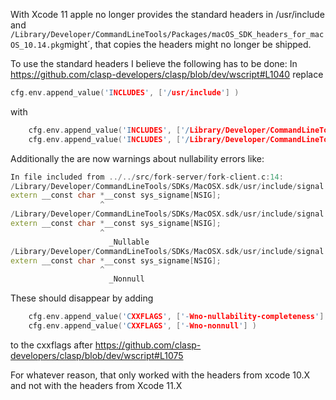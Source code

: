 With Xcode 11 apple no longer provides the standard headers in /usr/include and 
`/Library/Developer/CommandLineTools/Packages/macOS_SDK_headers_for_macOS_10.14.pkg`might´, that copies the headers might no longer be shipped.

To use the standard headers I believe the following has to be done:
In https://github.com/clasp-developers/clasp/blob/dev/wscript#L1040
replace 
```c++
cfg.env.append_value('INCLUDES', ['/usr/include'] )
````
with
```c++
    cfg.env.append_value('INCLUDES', ['/Library/Developer/CommandLineTools/usr/include/c++/v1'] )
    cfg.env.append_value('INCLUDES', ['/Library/Developer/CommandLineTools/SDKs/MacOSX.sdk/usr/include'] )
````

Additionally the are now warnings about nullability errors like:
```c++
In file included from ../../src/fork-server/fork-client.c:14:
/Library/Developer/CommandLineTools/SDKs/MacOSX.sdk/usr/include/signal.h:69:21: warning: pointer is missing a nullability type specifier (_Nonnull, _Nullable, or _Null_unspecified) [-Wnullability-completeness]
extern __const char *__const sys_signame[NSIG];
                    ^
/Library/Developer/CommandLineTools/SDKs/MacOSX.sdk/usr/include/signal.h:69:21: note: insert '_Nullable' if the pointer may be null
extern __const char *__const sys_signame[NSIG];
                    ^
                      _Nullable 
/Library/Developer/CommandLineTools/SDKs/MacOSX.sdk/usr/include/signal.h:69:21: note: insert '_Nonnull' if the pointer should never be null
extern __const char *__const sys_signame[NSIG];
                    ^
                      _Nonnull 
````

These should disappear by adding
```c++
    cfg.env.append_value('CXXFLAGS', ['-Wno-nullability-completeness'] )
    cfg.env.append_value('CXXFLAGS', ['-Wno-nonnull'] )
`````
to the cxxflags after https://github.com/clasp-developers/clasp/blob/dev/wscript#L1075

For whatever reason, that only worked with the headers from xcode 10.X and not with the headers from Xcode 11.X 